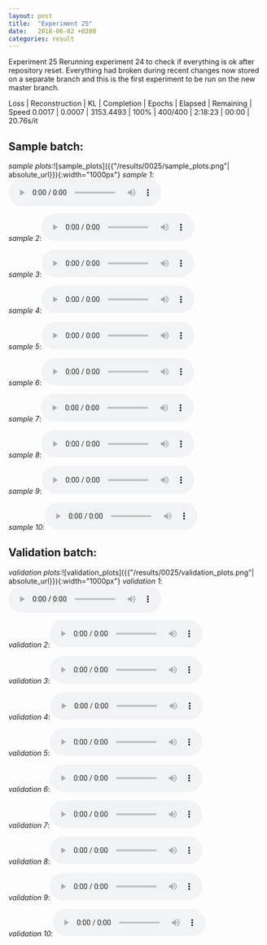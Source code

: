 ```yaml
---
layout: post
title:  "Experiment 25"
date:   2018-06-02 +0200
categories: result
---
```

Experiment 25
Rerunning experiment 24 to check if everything is ok after repository reset.
Everything had broken during recent changes now stored on a separate branch and this is the first experiment to be run on the new master branch.

Loss | Reconstruction | KL | Completion | Epochs | Elapsed | Remaining | Speed
0.0017 | 0.0007 | 3153.4493 | 100% | 400/400 | 2:18:23 | 00:00 | 20.76s/it



## **Sample batch**:
_sample plots_:![sample_plots]({{"/results/0025/sample_plots.png"| absolute_url}}){:width="1000px"}
_sample 1_:<audio src="/ResultsOverview/results/0025/sample_1.wav" controls preload></audio>

_sample 2_:<audio src="/ResultsOverview/results/0025/sample_2.wav" controls preload></audio>

_sample 3_:<audio src="/ResultsOverview/results/0025/sample_3.wav" controls preload></audio>

_sample 4_:<audio src="/ResultsOverview/results/0025/sample_4.wav" controls preload></audio>

_sample 5_:<audio src="/ResultsOverview/results/0025/sample_5.wav" controls preload></audio>

_sample 6_:<audio src="/ResultsOverview/results/0025/sample_6.wav" controls preload></audio>

_sample 7_:<audio src="/ResultsOverview/results/0025/sample_7.wav" controls preload></audio>

_sample 8_:<audio src="/ResultsOverview/results/0025/sample_8.wav" controls preload></audio>

_sample 9_:<audio src="/ResultsOverview/results/0025/sample_9.wav" controls preload></audio>

_sample 10_:<audio src="/ResultsOverview/results/0025/sample_10.wav" controls preload></audio>

## **Validation batch**:
_validation plots_:![validation_plots]({{"/results/0025/validation_plots.png"| absolute_url}}){:width="1000px"}
_validation 1_:<audio src="/ResultsOverview/results/0025/validation_1.wav" controls preload></audio>

_validation 2_:<audio src="/ResultsOverview/results/0025/validation_2.wav" controls preload></audio>

_validation 3_:<audio src="/ResultsOverview/results/0025/validation_3.wav" controls preload></audio>

_validation 4_:<audio src="/ResultsOverview/results/0025/validation_4.wav" controls preload></audio>

_validation 5_:<audio src="/ResultsOverview/results/0025/validation_5.wav" controls preload></audio>

_validation 6_:<audio src="/ResultsOverview/results/0025/validation_6.wav" controls preload></audio>

_validation 7_:<audio src="/ResultsOverview/results/0025/validation_7.wav" controls preload></audio>

_validation 8_:<audio src="/ResultsOverview/results/0025/validation_8.wav" controls preload></audio>

_validation 9_:<audio src="/ResultsOverview/results/0025/validation_9.wav" controls preload></audio>

_validation 10_:<audio src="/ResultsOverview/results/0025/validation_10.wav" controls preload></audio>
